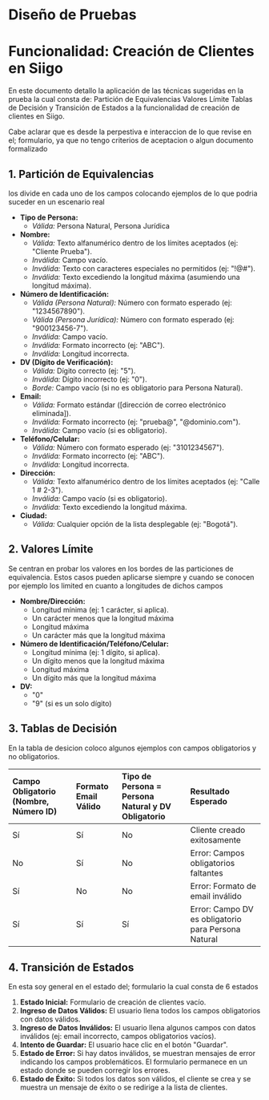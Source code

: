 # Diseño de Pruebas

# **Funcionalidad:** Creación de Clientes en Siigo

En este documento detallo la aplicación de las técnicas sugeridas en la prueba la cual consta de:
Partición de Equivalencias
Valores Límite
Tablas de Decisión y Transición de Estados a la funcionalidad de creación de clientes en Siigo.

Cabe aclarar que es desde la perpestiva e interaccion de lo que revise en el; formulario, ya que no tengo criterios de aceptacion o algun documento formalizado


## 1. Partición de Equivalencias

los divide en cada uno de los campos colocando ejemplos de lo que podria suceder en un escenario real

* **Tipo de Persona:**
    * *Válida:* Persona Natural, Persona Jurídica
* **Nombre:**
    * *Válida:* Texto alfanumérico dentro de los límites aceptados (ej: "Cliente Prueba").
    * *Inválida:* Campo vacío.
    * *Inválida:* Texto con caracteres especiales no permitidos (ej: "!@#").
    * *Inválida:* Texto excediendo la longitud máxima (asumiendo una longitud máxima).
* **Número de Identificación:**
    * *Válida (Persona Natural):* Número con formato esperado (ej: "1234567890").
    * *Válida (Persona Jurídica):* Número con formato esperado (ej: "900123456-7").
    * *Inválida:* Campo vacío.
    * *Inválida:* Formato incorrecto (ej: "ABC").
    * *Inválida:* Longitud incorrecta.
* **DV (Dígito de Verificación):**
    * *Válida:* Dígito correcto (ej: "5").
    * *Inválida:* Dígito incorrecto (ej: "0").
    * *Borde:* Campo vacío (si no es obligatorio para Persona Natural).
* **Email:**
    * *Válida:* Formato estándar ([dirección de correo electrónico eliminada]).
    * *Inválida:* Formato incorrecto (ej: "prueba@", "@dominio.com").
    * *Inválida:* Campo vacío (si es obligatorio).
* **Teléfono/Celular:**
    * *Válida:* Número con formato esperado (ej: "3101234567").
    * *Inválida:* Formato incorrecto (ej: "ABC").
    * *Inválida:* Longitud incorrecta.
* **Dirección:**
    * *Válida:* Texto alfanumérico dentro de los límites aceptados (ej: "Calle 1 # 2-3").
    * *Inválida:* Campo vacío (si es obligatorio).
    * *Inválida:* Texto excediendo la longitud máxima.
* **Ciudad:**
    * *Válida:* Cualquier opción de la lista desplegable (ej: "Bogotá").

## 2. Valores Límite

Se centran en probar los valores en los bordes de las particiones de equivalencia.
Estos casos pueden aplicarse siempre y cuando se conocen por ejemplo los limited en cuanto a longitudes de dichos campos

* **Nombre/Dirección:**
    * Longitud mínima (ej: 1 carácter, si aplica).
    * Un carácter menos que la longitud máxima
    * Longitud máxima 
    * Un carácter más que la longitud máxima
* **Número de Identificación/Teléfono/Celular:**
    * Longitud mínima (ej: 1 dígito, si aplica).
    * Un dígito menos que la longitud máxima 
    * Longitud máxima 
    * Un dígito más que la longitud máxima 
* **DV:**
    * "0"
    * "9" (si es un solo dígito)

## 3. Tablas de Decisión

En la tabla de desicion  coloco algunos ejemplos con campos obligatorios y no obligatorios.

| Campo Obligatorio (Nombre, Número ID) | Formato Email Válido | Tipo de Persona = Persona Natural y DV Obligatorio | Resultado Esperado                                  |
| :---------------------------------- | :------------------ | :------------------------------------------------- | :-------------------------------------------------- |
| Sí                                  | Sí                 | No                                                 | Cliente creado exitosamente                         |
| No                                  | Sí                 | No                                                 | Error: Campos obligatorios faltantes                   |
| Sí                                  | No                 | No                                                 | Error: Formato de email inválido                    |
| Sí                                  | Sí                 | Sí                                                 | Error: Campo DV es obligatorio para Persona Natural |

## 4. Transición de Estados

En esta soy general en el estado del; formulario la cual consta de 6 estados

1.  **Estado Inicial:** Formulario de creación de clientes vacío.
2.  **Ingreso de Datos Válidos:** El usuario llena todos los campos obligatorios con datos válidos.
3.  **Ingreso de Datos Inválidos:** El usuario llena algunos campos con datos inválidos (ej: email incorrecto, campos obligatorios vacíos).
4.  **Intento de Guardar:** El usuario hace clic en el botón "Guardar".
5.  **Estado de Error:** Si hay datos inválidos, se muestran mensajes de error indicando los campos problemáticos. El formulario permanece en un estado donde se pueden corregir los errores.
6.  **Estado de Éxito:** Si todos los datos son válidos, el cliente se crea y se muestra un mensaje de éxito o se redirige a la lista de clientes.